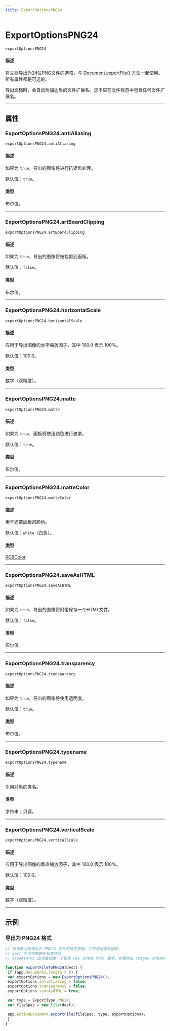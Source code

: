 ```yaml
---
title: ExportOptionsPNG24
---
```

# ExportOptionsPNG24

`exportOptionsPNG24`

#### 描述

将文档导出为24位PNG文件的选项，与 [Document.exportFile()](../Document#documentexportfile) 方法一起使用。所有属性都是可选的。

导出文档时，会自动附加适当的文件扩展名。您不应在文件规范中包含任何文件扩展名。

---

## 属性

### ExportOptionsPNG24.antiAliasing

`exportOptionsPNG24.antiAliasing`

#### 描述

如果为 `true`，导出的图像将进行抗锯齿处理。

默认值：`true`。

#### 类型

布尔值。

---

### ExportOptionsPNG24.artBoardClipping

`exportOptionsPNG24.artBoardClipping`

#### 描述

如果为 `true`，导出的图像将被裁剪到画板。

默认值：`false`。

#### 类型

布尔值。

---

### ExportOptionsPNG24.horizontalScale

`exportOptionsPNG24.horizontalScale`

#### 描述

应用于导出图像的水平缩放因子，其中 100.0 表示 100%。

默认值：100.0。

#### 类型

数字（双精度）。

---

### ExportOptionsPNG24.matte

`exportOptionsPNG24.matte`

#### 描述

如果为 `true`，画板将使用颜色进行遮罩。

默认值：`true`。

#### 类型

布尔值。

---

### ExportOptionsPNG24.matteColor

`exportOptionsPNG24.matteColor`

#### 描述

用于遮罩画板的颜色。

默认值：`white`（白色）。

#### 类型

[RGBColor](.././RGBColor)

---

### ExportOptionsPNG24.saveAsHTML

`exportOptionsPNG24.saveAsHTML`

#### 描述

如果为 `true`，导出的图像将附带保存一个HTML文件。

默认值：`false`。

#### 类型

布尔值。

---

### ExportOptionsPNG24.transparency

`exportOptionsPNG24.transparency`

#### 描述

如果为 `true`，导出的图像将使用透明度。

默认值：`true`。

#### 类型

布尔值。

---

### ExportOptionsPNG24.typename

`exportOptionsPNG24.typename`

#### 描述

引用对象的类名。

#### 类型

字符串；只读。

---

### ExportOptionsPNG24.verticalScale

`exportOptionsPNG24.verticalScale`

#### 描述

应用于导出图像的垂直缩放因子，其中 100.0 表示 100%。

默认值：100.0。

#### 类型

数字（双精度）。

---

## 示例

### 导出为 PNG24 格式

```javascript
// 将当前文档导出为 PNG24 文件到指定路径，并应用指定的选项，
// dest 包含完整路径和文件名，
// saveAsHTML 选项会创建一个包含 PNG 文件的 HTML 版本，并保存在 images 文件夹中

function exportFileToPNG24(dest) {
 if (app.documents.length > 0) {
 var exportOptions = new ExportOptionsPNG24();
 exportOptions.antiAliasing = false;
 exportOptions.transparency = false;
 exportOptions.saveAsHTML = true;

 var type = ExportType.PNG24;
 var fileSpec = new File(dest);

 app.activeDocument.exportFile(fileSpec, type, exportOptions);
 }
}
```
